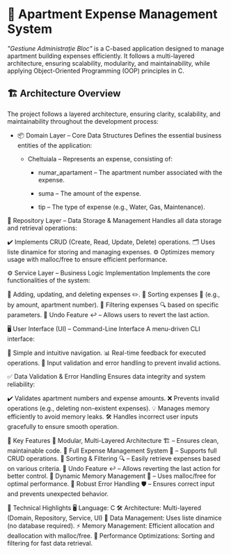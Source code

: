 # 🏢 Apartment Expense Management System

*"Gestiune Administrație Bloc"* is a C-based application designed to manage apartment building expenses efficiently. It follows a multi-layered architecture, ensuring scalability, modularity, and maintainability, while applying Object-Oriented Programming (OOP) principles in C.


## 🏗️ Architecture Overview

The project follows a layered architecture, ensuring clarity, scalability, and maintainability throughout the development process:

-  📦 Domain Layer – Core Data Structures
Defines the essential business entities of the application:

    - Cheltuiala – Represents an expense, consisting of:
        -  numar_apartament – The apartment number associated with the expense.

        -  suma – The amount of the expense.

        -  tip – The type of expense (e.g., Water, Gas, Maintenance).

💾 Repository Layer – Data Storage & Management
Handles all data storage and retrieval operations:

✔️ Implements CRUD (Create, Read, Update, Delete) operations.
🗂️ Uses liste dinamice for storing and managing expenses.
⚙️ Optimizes memory usage with malloc/free to ensure efficient performance.

⚙️ Service Layer – Business Logic Implementation
Implements the core functionalities of the system:

🔹 Adding, updating, and deleting expenses ✏️.
🔹 Sorting expenses 🔄 (e.g., by amount, apartment number).
🔹 Filtering expenses 🔍 based on specific parameters.
🔹 Undo Feature ↩️ – Allows users to revert the last action.

🖥️ User Interface (UI) – Command-Line Interface
A menu-driven CLI interface:

🎯 Simple and intuitive navigation.
📊 Real-time feedback for executed operations.
🛑 Input validation and error handling to prevent invalid actions.

✅ Data Validation & Error Handling
Ensures data integrity and system reliability:

✔️ Validates apartment numbers and expense amounts.
❌ Prevents invalid operations (e.g., deleting non-existent expenses).
💡 Manages memory efficiently to avoid memory leaks.
🛠️ Handles incorrect user inputs gracefully to ensure smooth operation.

🌟 Key Features
🔹 Modular, Multi-Layered Architecture 🏗️ – Ensures clean, maintainable code.
🔹 Full Expense Management System 📝 – Supports full CRUD operations.
🔹 Sorting & Filtering 🔍 – Easily retrieve expenses based on various criteria.
🔹 Undo Feature ↩️ – Allows reverting the last action for better control.
🔹 Dynamic Memory Management 🧠 – Uses malloc/free for optimal performance.
🔹 Robust Error Handling 🛡️ – Ensures correct input and prevents unexpected behavior.

🔬 Technical Highlights
🖥️ Language: C
🛠 Architecture: Multi-layered (Domain, Repository, Service, UI)
📂 Data Management: Uses liste dinamice (no database required).
⚡ Memory Management: Efficient allocation and deallocation with malloc/free.
🚀 Performance Optimizations: Sorting and filtering for fast data retrieval.
